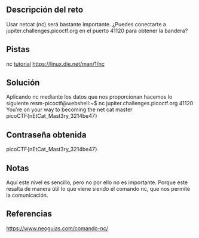 ## Descripción del reto
Usar netcat (nc) será bastante importante. ¿Puedes conectarte a jupiter.challenges.picoctf.org en el puerto 41120 para obtener la bandera?
## Pistas 
nc [tutorial](https://linux.die.net/man/1/nc)
https://linux.die.net/man/1/nc
## Solución 
Aplicando nc mediante los datos que nos proporcionan hacemos lo siguiente 
resm-picoctf@webshell:~$ nc jupiter.challenges.picoctf.org 41120
You're on your way to becoming the net cat master
picoCTF{nEtCat_Mast3ry_3214be47}
## Contraseña obtenida 
picoCTF{nEtCat_Mast3ry_3214be47}
## Notas 
Aquí este nivel es sencillo, pero no por ello no es importante. Porque este resalta de manera útil lo que viene siendo el comando nc, que nos permite la comunicación.
## Referencias 
https://www.neoguias.com/comando-nc/
